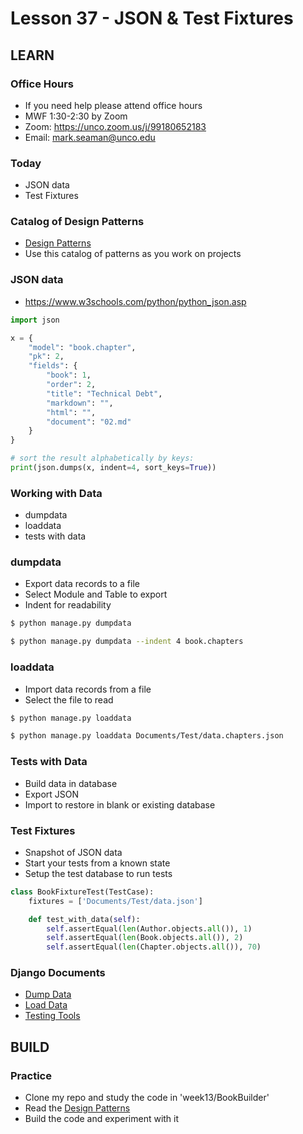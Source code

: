 # Lesson 37 - JSON & Test Fixtures


## LEARN

### Office Hours
* If you need help please attend office hours
* MWF  1:30-2:30 by Zoom
* Zoom:  https://unco.zoom.us/j/99180652183
* Email: mark.seaman@unco.edu      


### Today
* JSON data
* Test Fixtures


### Catalog of Design Patterns
* [Design Patterns](/course/bacs350/docs/DesignPatterns)
* Use this catalog of patterns as you work on projects


### JSON data
* https://www.w3schools.com/python/python_json.asp

```python
import json

x = {
    "model": "book.chapter",
    "pk": 2,
    "fields": {
        "book": 1,
        "order": 2,
        "title": "Technical Debt",
        "markdown": "",
        "html": "",
        "document": "02.md"
    }
}

# sort the result alphabetically by keys:
print(json.dumps(x, indent=4, sort_keys=True))
```


### Working with Data
* dumpdata
* loaddata
* tests with data


### dumpdata
* Export data records to a file
* Select Module and Table to export
* Indent for readability

```bash
$ python manage.py dumpdata

$ python manage.py dumpdata --indent 4 book.chapters
```


### loaddata
* Import data records from a file
* Select the file to read

```bash
$ python manage.py loaddata

$ python manage.py loaddata Documents/Test/data.chapters.json
```


### Tests with Data
* Build data in database
* Export JSON
* Import to restore in blank or existing database


### Test Fixtures
* Snapshot of JSON data
* Start your tests from a known state
* Setup the test database to run tests

```python
class BookFixtureTest(TestCase):
    fixtures = ['Documents/Test/data.json']

    def test_with_data(self):
        self.assertEqual(len(Author.objects.all()), 1)
        self.assertEqual(len(Book.objects.all()), 2)
        self.assertEqual(len(Chapter.objects.all()), 70)
```


### Django Documents
* [Dump Data](https://docs.djangoproject.com/en/3.2/ref/django-admin/#django-admin-dumpdata)
* [Load Data](https://docs.djangoproject.com/en/3.2/ref/django-admin/#django-admin-loaddata)
* [Testing Tools](https://docs.djangoproject.com/en/3.2/topics/testing/tools)



## BUILD

### Practice
* Clone my repo and study the code in 'week13/BookBuilder'
* Read the [Design Patterns](/course/bacs350/docs/DesignPatterns)
* Build the code and experiment with it

